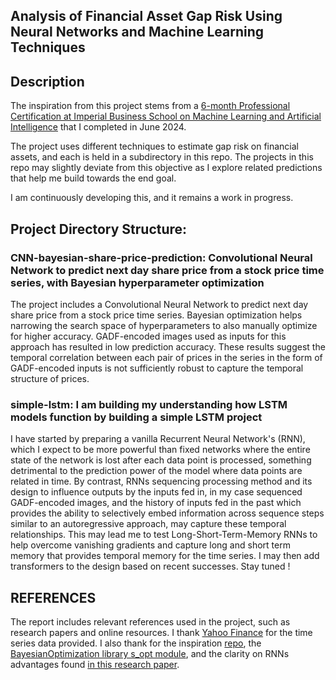 ## Analysis of Financial Asset Gap Risk Using Neural Networks and Machine Learning Techniques

## Description
The inspiration from this project stems from a [6-month Professional Certification at Imperial Business School on Machine Learning and Artificial Intelligence](https://execed-online.imperial.ac.uk/professional-certificate-ml-ai) that I completed in June 2024. 

The project uses different techniques to estimate gap risk on financial assets, and each is held in a subdirectory in this repo. The projects in this repo may slightly deviate from this objective as I explore related predictions that help me build towards the end goal.

I am continuously developing this, and it remains a work in progress.

## Project Directory Structure:
### CNN-bayesian-share-price-prediction: Convolutional Neural Network to predict next day share price from a stock price time series, with Bayesian hyperparameter optimization
  The project includes a Convolutional Neural Network to predict next day share price from a stock price time series. Bayesian optimization helps narrowing the search space of hyperparameters to also manually optimize for higher accuracy. GADF-encoded images used as inputs for this approach has resulted in low prediction accuracy. These results suggest the temporal correlation between each pair of prices in the series in the form of GADF-encoded inputs is not sufficiently robust to capture the temporal structure of prices.
### simple-lstm: I am building my understanding how LSTM models function by building a simple LSTM project
I have started by preparing a vanilla Recurrent Neural Network's (RNN), which I expect to be more powerful than fixed networks where the entire state of the network is lost after each data point is processed, something detrimental to the prediction power of the model where data points are related in time. By contrast, RNNs sequencing processing method and its design to influence outputs by the inputs fed in, in my case sequenced GADF-encoded images, and the history of inputs fed in the past which provides the ability to selectively embed information across sequence steps similar to an autoregressive approach, may capture these temporal relationships. This may lead me to test Long-Short-Term-Memory RNNs to help overcome vanishing gradients and capture long and short term memory that provides temporal memory for the time series. I may then add transformers to the design based on recent successes. Stay tuned !

## REFERENCES
The report includes relevant references used in the project, such as research papers and online resources. I thank [Yahoo Finance](https://pypi.org/project/yfinance/) for the time series data provided. I also thank for the inspiration [repo](https://github.com/ShubhamG2311/Financial-Time-Series-Forecasting), the [BayesianOptimization library s_opt module](https://github.com/bayesian-optimization/BayesianOptimization), and the clarity on RNNs advantages found [in this research paper](https://arxiv.org/pdf/1506.00019).
